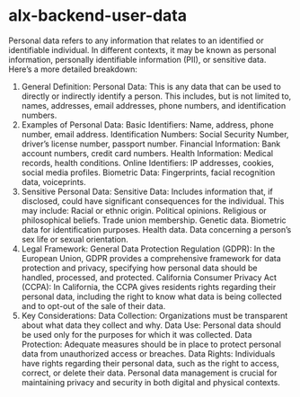 # alx-backend-user-data
Personal data refers to any information that relates to an identified or identifiable individual. In different contexts, it may be known as personal information, personally identifiable information (PII), or sensitive data. Here’s a more detailed breakdown:

1. General Definition:
Personal Data: This is any data that can be used to directly or indirectly identify a person. This includes, but is not limited to, names, addresses, email addresses, phone numbers, and identification numbers.
2. Examples of Personal Data:
Basic Identifiers: Name, address, phone number, email address.
Identification Numbers: Social Security Number, driver’s license number, passport number.
Financial Information: Bank account numbers, credit card numbers.
Health Information: Medical records, health conditions.
Online Identifiers: IP addresses, cookies, social media profiles.
Biometric Data: Fingerprints, facial recognition data, voiceprints.
3. Sensitive Personal Data:
Sensitive Data: Includes information that, if disclosed, could have significant consequences for the individual. This may include:
Racial or ethnic origin.
Political opinions.
Religious or philosophical beliefs.
Trade union membership.
Genetic data.
Biometric data for identification purposes.
Health data.
Data concerning a person’s sex life or sexual orientation.
4. Legal Framework:
General Data Protection Regulation (GDPR): In the European Union, GDPR provides a comprehensive framework for data protection and privacy, specifying how personal data should be handled, processed, and protected.
California Consumer Privacy Act (CCPA): In California, the CCPA gives residents rights regarding their personal data, including the right to know what data is being collected and to opt-out of the sale of their data.
5. Key Considerations:
Data Collection: Organizations must be transparent about what data they collect and why.
Data Use: Personal data should be used only for the purposes for which it was collected.
Data Protection: Adequate measures should be in place to protect personal data from unauthorized access or breaches.
Data Rights: Individuals have rights regarding their personal data, such as the right to access, correct, or delete their data.
Personal data management is crucial for maintaining privacy and security in both digital and physical contexts.

